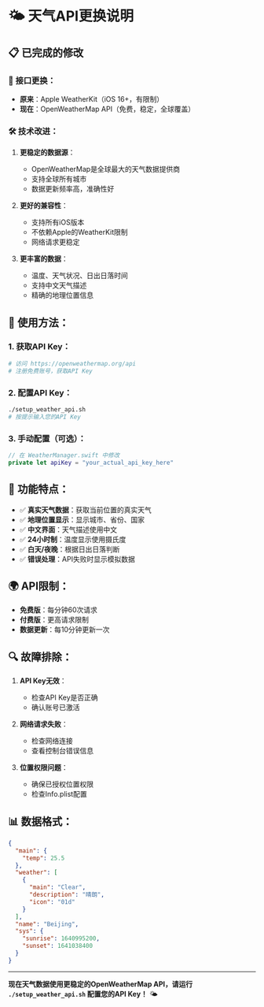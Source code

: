 # 🌤️ 天气API更换说明

## 📋 已完成的修改

### 🔄 **接口更换**：
- **原来**：Apple WeatherKit（iOS 16+，有限制）
- **现在**：OpenWeatherMap API（免费，稳定，全球覆盖）

### 🛠️ **技术改进**：

1. **更稳定的数据源**：
   - OpenWeatherMap是全球最大的天气数据提供商
   - 支持全球所有城市
   - 数据更新频率高，准确性好

2. **更好的兼容性**：
   - 支持所有iOS版本
   - 不依赖Apple的WeatherKit限制
   - 网络请求更稳定

3. **更丰富的数据**：
   - 温度、天气状况、日出日落时间
   - 支持中文天气描述
   - 精确的地理位置信息

## 🔧 **使用方法**：

### 1. 获取API Key：
```bash
# 访问 https://openweathermap.org/api
# 注册免费账号，获取API Key
```

### 2. 配置API Key：
```bash
./setup_weather_api.sh
# 按提示输入您的API Key
```

### 3. 手动配置（可选）：
```swift
// 在 WeatherManager.swift 中修改
private let apiKey = "your_actual_api_key_here"
```

## 📱 **功能特点**：

- ✅ **真实天气数据**：获取当前位置的真实天气
- ✅ **地理位置显示**：显示城市、省份、国家
- ✅ **中文界面**：天气描述使用中文
- ✅ **24小时制**：温度显示使用摄氏度
- ✅ **白天/夜晚**：根据日出日落判断
- ✅ **错误处理**：API失败时显示模拟数据

## 🌍 **API限制**：

- **免费版**：每分钟60次请求
- **付费版**：更高请求限制
- **数据更新**：每10分钟更新一次

## 🔍 **故障排除**：

1. **API Key无效**：
   - 检查API Key是否正确
   - 确认账号已激活

2. **网络请求失败**：
   - 检查网络连接
   - 查看控制台错误信息

3. **位置权限问题**：
   - 确保已授权位置权限
   - 检查Info.plist配置

## 📊 **数据格式**：

```json
{
  "main": {
    "temp": 25.5
  },
  "weather": [
    {
      "main": "Clear",
      "description": "晴朗",
      "icon": "01d"
    }
  ],
  "name": "Beijing",
  "sys": {
    "sunrise": 1640995200,
    "sunset": 1641038400
  }
}
```

---

**现在天气数据使用更稳定的OpenWeatherMap API，请运行 `./setup_weather_api.sh` 配置您的API Key！** 🌤️
